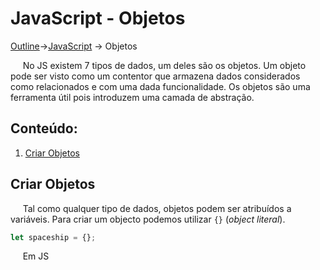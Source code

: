 # JavaScript - Objetos
[Outline](https://github.com/eamorgado/NUCC-2020-2021-Web/blob/main/README.md)->[JavaScript](https://github.com/eamorgado/NUCC-2020-2021-Web/blob/main/Docs/JavaScript/JavaScript.md) -> Objetos

&nbsp;&nbsp;&nbsp;&nbsp; No JS existem 7 tipos de dados, um deles são os objetos. Um objeto pode ser visto como um contentor que armazena dados considerados como relacionados e com uma dada funcionalidade. Os objetos são uma ferramenta útil pois introduzem uma camada de abstração.

## Conteúdo:
1. [Criar Objetos](#Criar-Objetos)  

## Criar Objetos
&nbsp;&nbsp;&nbsp;&nbsp; Tal como qualquer tipo de dados, objetos podem ser atribuídos a variáveis. Para criar um objecto podemos utilizar ```{}``` (*object literal*).

```javascript
let spaceship = {};
```

&nbsp;&nbsp;&nbsp;&nbsp; Em JS 

